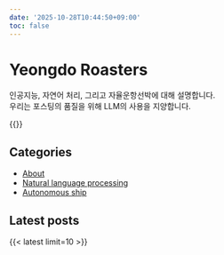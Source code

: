 ```yaml
---
date: '2025-10-28T10:44:50+09:00'
toc: false
---
```


# Yeongdo Roasters
인공지능, 자연어 처리, 그리고 자율운항선박에 대해 설명합니다.  
우리는 포스팅의 품질을 위해 LLM의 사용을 지양합니다.

{{<my-img image="title2.png" caption="" width="50%">}}

## Categories
- [About](/about)
- [Natural language processing](/nlp)
- [Autonomous ship](/autonomous-ship)

## Latest posts
{{< latest limit=10  >}}
